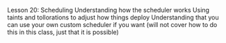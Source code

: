 Lesson 20: Scheduling
Understanding how the scheduler works
Using taints and tollorations to adjust how things deploy
Understanding that you can use your own custom scheduler if you want (will not cover how to do this in this class, just that it is possible)
